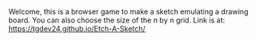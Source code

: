 Welcome, this is a browser game to make a sketch emulating a drawing board. You can also choose the size of the n by n grid.
Link is at: https://tgdev24.github.io/Etch-A-Sketch/
